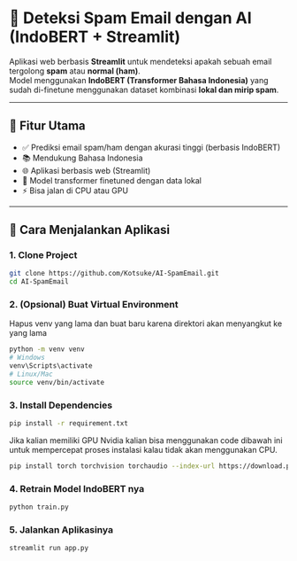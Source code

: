# 📧 Deteksi Spam Email dengan AI (IndoBERT + Streamlit)

Aplikasi web berbasis **Streamlit** untuk mendeteksi apakah sebuah email tergolong **spam** atau **normal (ham)**.  
Model menggunakan **IndoBERT (Transformer Bahasa Indonesia)** yang sudah di-finetune menggunakan dataset kombinasi **lokal dan mirip spam**.

---

## 🚀 Fitur Utama

- ✅ Prediksi email spam/ham dengan akurasi tinggi (berbasis IndoBERT)
- 📚 Mendukung Bahasa Indonesia
- 🌐 Aplikasi berbasis web (Streamlit)
- 🧠 Model transformer finetuned dengan data lokal
- ⚡ Bisa jalan di CPU atau GPU

---

## 🧪 Cara Menjalankan Aplikasi

### 1. Clone Project

```bash
git clone https://github.com/Kotsuke/AI-SpamEmail.git
cd AI-SpamEmail
```

### 2. (Opsional) Buat Virtual Environment
Hapus venv yang lama dan buat baru karena direktori akan menyangkut ke yang lama

```bash
python -m venv venv
# Windows
venv\Scripts\activate
# Linux/Mac
source venv/bin/activate
```

### 3. Install Dependencies

```bash
pip install -r requirement.txt
```
Jika kalian memiliki GPU Nvidia kalian bisa menggunakan code dibawah ini untuk mempercepat proses instalasi kalau tidak akan menggunakan CPU.
```bash
pip install torch torchvision torchaudio --index-url https://download.pytorch.org/whl/cu118
```

### 4. Retrain Model IndoBERT nya
```bash
python train.py
```

### 5. Jalankan Aplikasinya
```bash
streamlit run app.py
```
